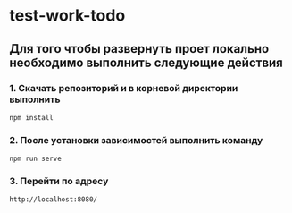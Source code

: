 # test-work-todo

## Для того чтобы развернуть проет локально необходимо выполнить следующие действия

### 1. Скачать репозиторий и в корневой директории выполнить
```
npm install
```

### 2. После установки зависимостей выполнить команду
```
npm run serve
```

### 3. Перейти по адресу
```
http://localhost:8080/ 
```

